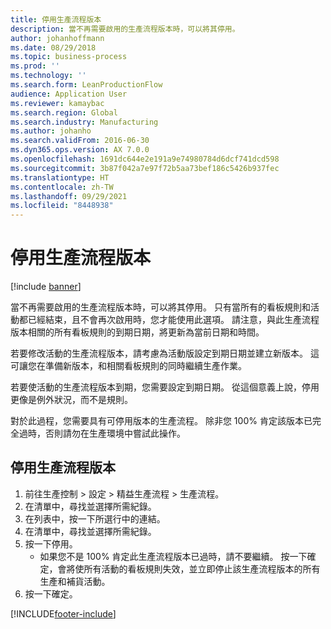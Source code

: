 ```yaml
---
title: 停用生產流程版本
description: 當不再需要啟用的生產流程版本時，可以將其停用。
author: johanhoffmann
ms.date: 08/29/2018
ms.topic: business-process
ms.prod: ''
ms.technology: ''
ms.search.form: LeanProductionFlow
audience: Application User
ms.reviewer: kamaybac
ms.search.region: Global
ms.search.industry: Manufacturing
ms.author: johanho
ms.search.validFrom: 2016-06-30
ms.dyn365.ops.version: AX 7.0.0
ms.openlocfilehash: 1691dc644e2e191a9e74980784d6dcf741dcd598
ms.sourcegitcommit: 3b87f042a7e97f72b5aa73bef186c5426b937fec
ms.translationtype: HT
ms.contentlocale: zh-TW
ms.lasthandoff: 09/29/2021
ms.locfileid: "8448938"
---
```

# <a name="deactivate-a-production-flow-version"></a>停用生產流程版本

[!include [banner](../../includes/banner.md)]

當不再需要啟用的生產流程版本時，可以將其停用。 只有當所有的看板規則和活動都已經結束，且不會再次啟用時，您才能使用此選項。 請注意，與此生產流程版本相關的所有看板規則的到期日期，將更新為當前日期和時間。 

若要修改活動的生產流程版本，請考慮為活動版設定到期日期並建立新版本。 這可讓您在準備新版本，和相關看板規則的同時繼續生產作業。 

若要使活動的生產流程版本到期，您需要設定到期日期。 從這個意義上說，停用更像是例外狀況，而不是規則。 

對於此過程，您需要具有可停用版本的生產流程。 除非您 100% 肯定該版本已完全過時，否則請勿在生產環境中嘗試此操作。


## <a name="deactivate-a-production-flow-version"></a>停用生產流程版本
1. 前往生產控制 > 設定 > 精益生產流程 > 生產流程。
2. 在清單中，尋找並選擇所需紀錄。
3. 在列表中，按一下所選行中的連結。
4. 在清單中，尋找並選擇所需紀錄。
5. 按一下停用。
    * 如果您不是 100% 肯定此生產流程版本已過時，請不要繼續。 按一下確定，會將使所有活動的看板規則失效，並立即停止該生產流程版本的所有生產和補貨活動。  
6. 按一下確定。



[!INCLUDE[footer-include](../../../includes/footer-banner.md)]